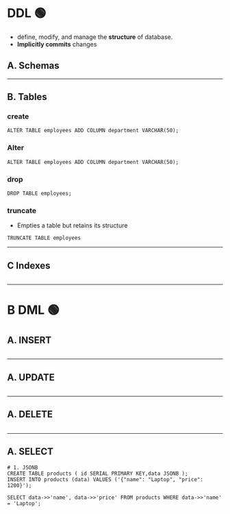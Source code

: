 # DDL :green_circle:
- define, modify, and manage the **structure** of database.
- **Implicitly commits** changes
## A. Schemas

---
## B. Tables
### create 
```
ALTER TABLE employees ADD COLUMN department VARCHAR(50);
```
### Alter
```
ALTER TABLE employees ADD COLUMN department VARCHAR(50);
```
### drop
```
DROP TABLE employees;
```
### truncate
- Empties a table but retains its structure
```
TRUNCATE TABLE employees
```

---
## C Indexes
```
```

---

# B DML :green_circle:

## A. INSERT
```
```
---

## A. UPDATE
```
```
---

## A. DELETE
```
```
---

## A. SELECT
```
# 1. JSONB
CREATE TABLE products ( id SERIAL PRIMARY KEY,data JSONB );
INSERT INTO products (data) VALUES ('{"name": "Laptop", "price": 1200}');

SELECT data->>'name', data->>'price' FROM products WHERE data->>'name' = 'Laptop';


```